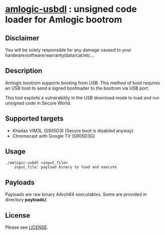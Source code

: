 # [amlogic-usbdl](https://github.com/frederic/amlogic-usbdl) : unsigned code loader for Amlogic bootrom

## Disclaimer
You will be solely responsible for any damage caused to your hardware/software/warranty/data/cat/etc...

## Description
Amlogic bootrom supports booting from USB. This method of boot requires an USB host to send a signed bootloader to the bootrom via USB port.

This tool exploits a vulnerability in the USB download mode to load and run unsigned code in Secure World.

## Supported targets
* Khadas VIM3L (S905D3) (Secure boot is disabled anyway)
* Chromecast with Google TV (S905D3G)

## Usage
```
./amlogic-usbdl <input_file>
	input_file: payload binary to load and execute
```

## Payloads
Payloads are raw binary AArch64 executables. Some are provided in directory **payloads/**.

## License
Please see [LICENSE](/LICENSE).
